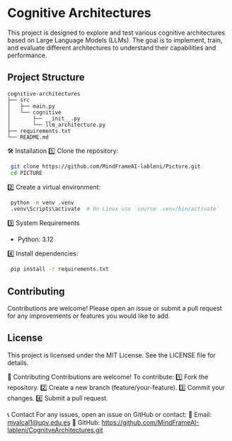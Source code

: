 # Cognitive Architectures

This project is designed to explore and test various cognitive architectures based on Large Language Models (LLMs). The goal is to implement, train, and evaluate different architectures to understand their capabilities and performance.

## Project Structure

```
cognitive-architectures
├── src
│   ├── main.py
│   └── cognitive
│       ├── __init__.py
│       └── llm_architecture.py
├── requirements.txt
└── README.md
```

🛠 Installation
1️⃣ Clone the repository:

```bash
 git clone https://github.com/MindFrameAI-lableni/Picture.git
 cd PICTURE
```

2️⃣ Create a virtual environment:

```bash
 python -m venv .venv
 .venv\Scripts\activate  # On Linux use `source .venv/bin/activate`
```

3️⃣ System Requirements

- Python: 3.12

4️⃣ Install dependencies:

```bash
 pip install -r requirements.txt
```


## Contributing

Contributions are welcome! Please open an issue or submit a pull request for any improvements or features you would like to add.

## License

This project is licensed under the MIT License. See the LICENSE file for details.

🤝 Contributing
Contributions are welcome! To contribute: 1️⃣ Fork the repository. 2️⃣ Create a new branch (feature/your-feature). 3️⃣ Commit your changes. 4️⃣ Submit a pull request.

📞 Contact
For any issues, open an issue on GitHub or contact: 📧 Email: mvalcal1@upv.edu.es 📌 GitHub: https://github.com/MindFrameAI-lableni/CognitveArchitectures.git